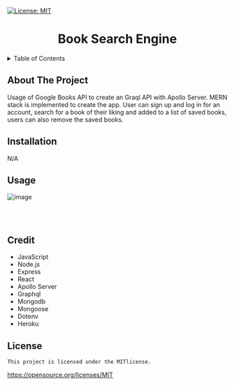  [![License: MIT](https://img.shields.io/badge/License-MIT-yellow.svg)](https://opensource.org/licenses/MIT)

<h1 align="center">Book Search Engine</h1>

<details>
  <summary>Table of Contents</summary>
  <ol>
    <li>
        <a href="#about-the-project">About The Project</a>
      <ul>
        <li><a href="#installation">Installation</a></li>
      </ul>
    </li>
    <li><a href="#usage">Usage</a></li>
    <li><a href="#credit">Credit</a></li>
    <li><a href="#license">License</a></li>
  </ol>
</details>

## About The Project
Usage of Google Books API to create an Graql API with Apollo Server. MERN stack is implemented to create the app. User can sign up and log in for an account, search for a book of their liking and added to a list of saved books, users can also remove the saved books.

## Installation
N/A

## Usage

![image](https://github.com/rajkdh/book.search.engine/assets/112664790/cc7f374f-1d31-484c-8761-25633c43522e)

<br>
<br>



## Credit
* JavaScript
* Node.js
* Express
* React
* Apollo Server
* Graphql
* Mongodb
* Mongoose
* Dotenv
* Heroku

## License
    
    This project is licensed under the MITlicense.
https://opensource.org/licenses/MIT
